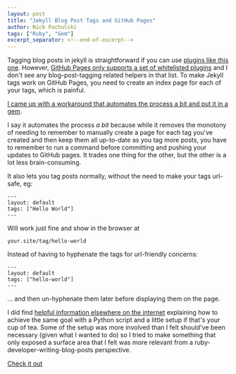 ```yaml
---
layout: post
title: "Jekyll Blog Post Tags and GitHub Pages"
author: Nick Pachulski
tags: ["Ruby", "Gem"]
excerpt_separator: <!--end-of-excerpt-->
---
```


Tagging blog posts in jekyll is straightforward if you can use [plugins like this one][1]. However, [GitHub Pages only supports a set of whitelisted plugins][2] and I don't see any blog-post-tagging related helpers in that list. To make Jekyll tags work on GitHub Pages, you need to create an index page for each of your tags, which is painful.<!--end-of-excerpt-->

[I came up with a workaround that automates the process a bit and put it in a gem][3].

I say it automates the process _a bit_ because while it removes the monotony of needing to remember to manually create a page for each tag you've created and then keep them all up-to-date as you tag more posts, you have to remember to run a command before committing and pushing your updates to GitHub pages. It trades one thing for the other, but the other is a lot less brain-consuming.

It also lets you tag posts normally, without the need to make your tags url-safe, eg:

```
---
layout: default
tags: ["Hello World"]
---
```

Will work just fine and show in the browser at

```
your.site/tag/hello-world
```

Instead of having to hyphenate the tags for url-friendly concerns:

```
---
layout: default
tags: ["hello-world"]
---
```

... and then un-hyphenate them later before displaying them on the page.

I did find [helpful information elsewhere on the internet][4] explaining how to achieve the same goal with a Python script and a little setup if that's your cup of tea. Some of the setup was more involved than I felt should've been necessary (given what I wanted to do) so I tried to make something that only exposed a surface area that I felt was more relevant from a ruby-developer-writing-blog-posts perspective.

[Check it out][3]

[1]: https://github.com/pattex/jekyll-tagging
[2]: https://pages.github.com/versions/
[3]: https://github.com/pachun/update_tags
[4]: https://longqian.me/2017/02/09/github-jekyll-tag/
